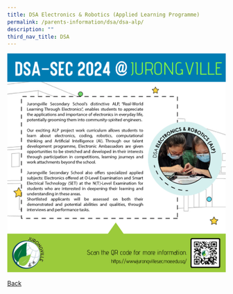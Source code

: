 ```yaml
---
title: DSA Electronics & Robotics (Applied Learning Programme)
permalink: /parents-information/dsa/dsa-alp/
description: ""
third_nav_title: DSA
---
```

![](/images/jvss_dsa2024_alp.jpg)

[Back](/parents-information/dsa/)